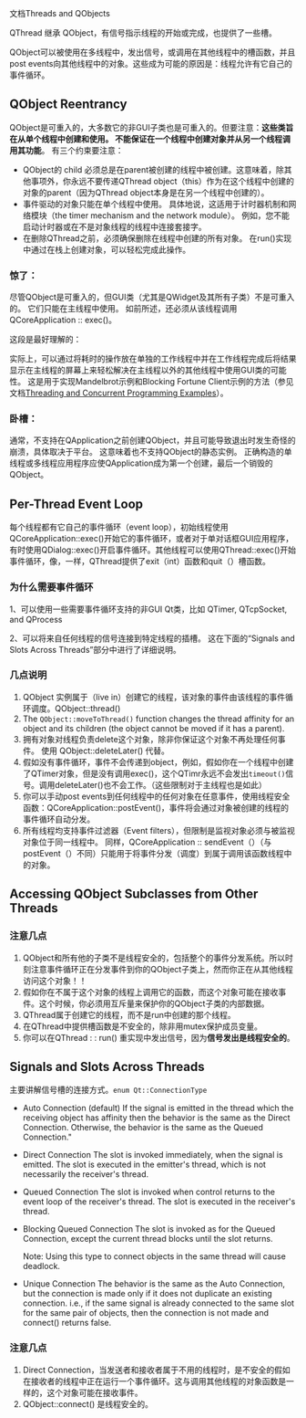 文档Threads and QObjects 



QThread 继承 QObject，有信号指示线程的开始或完成，也提供了一些槽。

QObject可以被使用在多线程中，发出信号，或调用在其他线程中的槽函数，并且post events向其他线程中的对象。这些成为可能的原因是：线程允许有它自己的事件循环。



## QObject Reentrancy

QObject是可重入的，大多数它的非GUI子类也是可重入的。但要注意：**这些类旨在从单个线程中创建和使用。 不能保证在一个线程中创建对象并从另一个线程调用其功能**。 有三个约束要注意：

+ QObject的 child 必须总是在parent被创建的线程中被创建。这意味着，除其他事项外，你永远不要传递QThread object（this）作为在这个线程中创建的对象的parent（因为QThread object本身是在另一个线程中创建的）。
+ 事件驱动的对象只能在单个线程中使用。 具体地说，这适用于计时器机制和网络模块（the timer mechanism and the network module）。 例如，您不能启动计时器或在不是对象线程的线程中连接套接字。
+ 在删除QThread之前，必须确保删除在线程中创建的所有对象。 在run()实现中通过在栈上创建对象，可以轻松完成此操作。

### 惊了：

尽管QObject是可重入的，但GUI类（尤其是QWidget及其所有子类）不是可重入的。 它们只能在主线程中使用。 如前所述，还必须从该线程调用QCoreApplication :: exec()。

这段是最好理解的：

实际上，可以通过将耗时的操作放在单独的工作线程中并在工作线程完成后将结果显示在主线程的屏幕上来轻松解决在主线程以外的其他线程中使用GUI类的可能性。 这是用于实现Mandelbrot示例和Blocking Fortune Client示例的方法（参见文档<u>Threading and Concurrent Programming Examples</u>）。

### 卧槽：

通常，不支持在QApplication之前创建QObject，并且可能导致退出时发生奇怪的崩溃，具体取决于平台。 这意味着也不支持QObject的静态实例。 正确构造的单线程或多线程应用程序应使QApplication成为第一个创建，最后一个销毁的QObject。

## Per-Thread Event Loop

每个线程都有它自己的事件循环（event loop），初始线程使用QCoreApplication::exec()开始它的事件循环，或者对于单对话框GUI应用程序，有时使用QDialog::exec()开启事件循环。其他线程可以使用QThread::exec()开始事件循环，像，一样，QThread提供了exit（int）函数和quit（）槽函数。

### 为什么需要事件循环

1、可以使用一些需要事件循环支持的非GUI Qt类，比如 QTimer, QTcpSocket, and QProcess

2、可以将来自任何线程的信号连接到特定线程的插槽。 这在下面的“Signals and Slots Across Threads”部分中进行了详细说明。

### 几点说明

1. QObject 实例属于（live in）创建它的线程，该对象的事件由该线程的事件循环调度。QObject::thread()
2. The `QObject::moveToThread()` function changes the thread affinity for an object and its children (the object cannot be moved if it has a parent).
3. 拥有对象对线程负责delete这个对象，除非你保证这个对象不再处理任何事件。 使用 QObject::deleteLater() 代替。
4. 假如没有事件循环，事件不会传递到object，例如，假如你在一个线程中创建了QTimer对象，但是没有调用exec()，这个QTimr永远不会发出`timeout()`信号。调用deleteLater()也不会工作。（这些限制对于主线程也是如此）
5. 你可以手动post events到任何线程中的任何对象在任意事件，使用线程安全函数：QCoreApplication::postEvent()，事件将会通过对象被创建的线程的事件循环自动分发。
6. 所有线程均支持事件过滤器（Event filters），但限制是监视对象必须与被监视对象位于同一线程中。 同样，QCoreApplication :: sendEvent（）（与postEvent（）不同）只能用于将事件分发（调度）到属于调用该函数线程中的对象。

## Accessing QObject Subclasses from Other Threads

### 注意几点

1. QObject和所有他的子类不是线程安全的，包括整个的事件分发系统。所以时刻注意事件循环正在分发事件到你的QObject子类上，然而你正在从其他线程访问这个对象！！
2. 假如你在不属于这个对象的线程上调用它的函数，而这个对象可能在接收事件。这个时候，你必须用互斥量来保护你的QObject子类的内部数据。
3. QThread属于创建它的线程，而不是run中创建的那个线程。
4. 在QThread中提供槽函数是不安全的，除非用mutex保护成员变量。
5. 你可以在QThread : : run() 重实现中发出信号，因为**信号发出是线程安全的**。

## Signals and Slots Across Threads

主要讲解信号槽的连接方式。`enum Qt::ConnectionType`

+ Auto Connection (default) If the signal is emitted in the thread which the receiving object has affinity then the behavior is the same as the Direct Connection. Otherwise, the behavior is the same as the Queued Connection."

+ Direct Connection The slot is invoked immediately, when the signal is emitted. The slot is executed in the emitter's thread, which is not necessarily the receiver's thread.

+ Queued Connection The slot is invoked when control returns to the event loop of the receiver's thread. The slot is executed in the receiver's thread.

+ Blocking Queued Connection The slot is invoked as for the Queued Connection, except the current thread blocks until the slot returns.

  Note: Using this type to connect objects in the same thread will cause deadlock.

+ Unique Connection The behavior is the same as the Auto Connection, but the connection is made only if it does not duplicate an existing connection. i.e., if the same signal is already connected to the same slot for the same pair of objects, then the connection is not made and connect() returns false.

### 注意几点

1. Direct Connection，当发送者和接收者属于不用的线程时，是不安全的假如在接收者的线程中正在运行一个事件循环。这与调用其他线程的对象函数是一样的，这个对象可能在接收事件。
2. QObject::connect() 是线程安全的。